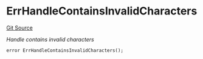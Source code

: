# ErrHandleContainsInvalidCharacters
[Git Source](https://github.com/Crossbell-Box/Crossbell-Contracts/blob/c7f31e42711569b1cb499ae27680e91d1ff85e00/contracts/libraries/Error.sol)

*Handle contains invalid characters*


```solidity
error ErrHandleContainsInvalidCharacters();
```


